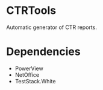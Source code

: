 # CTRTools
Automatic generator of CTR reports.

# Dependencies
- PowerView
- NetOffice
- TestStack.White